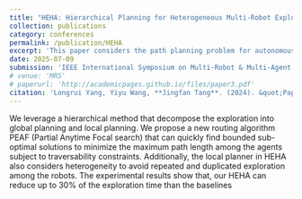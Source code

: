 ```yaml
---
title: "HEHA: Hierarchical Planning for Heterogeneous Multi-Robot Exploration of Unknown Environments"
collection: publications
category: conferences
permalink: /publication/HEHA
excerpt: 'This paper considers the path planning problem for autonomous exploration of an unknown environment using multiple heterogeneous robots such as drones, wheeled, and legged robots, which have different capabilities to traverse complex terrains.'
date: 2025-07-09
submission: 'IEEE International Symposium on Multi-Robot & Multi-Agent Systems (MRS)'
# venue: 'MRS'
# paperurl: 'http://academicpages.github.io/files/paper3.pdf'
citation: 'Longrui Yang, Yiyu Wang, **Jingfan Tang**. (2024). &quot;Paper Title Number 3.&quot; <i>GitHub Journal of Bugs</i>. 1(3).'
---
```


We leverage a hierarchical method that decompose the exploration into global planning and local planning. We propose a new routing algorithm PEAF (Partial Anytime Focal search) that can quickly find bounded sub-optimal solutions to minimize the maximum path
length among the agents subject to traversability constraints. Additionally, the local planner in HEHA also considers heterogeneity to avoid repeated and duplicated exploration among the robots. The experimental results show that, our HEHA can reduce up to 30% of the exploration time than the baselines